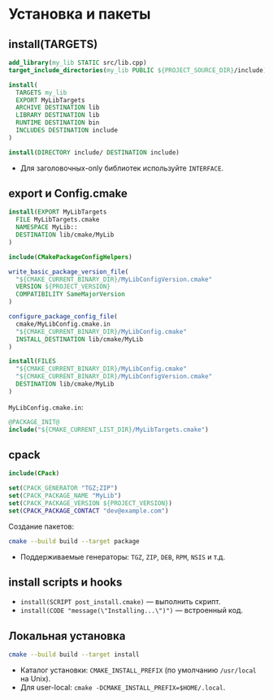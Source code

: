 # Установка и пакеты

## install(TARGETS)

```cmake
add_library(my_lib STATIC src/lib.cpp)
target_include_directories(my_lib PUBLIC ${PROJECT_SOURCE_DIR}/include)

install(
  TARGETS my_lib
  EXPORT MyLibTargets
  ARCHIVE DESTINATION lib
  LIBRARY DESTINATION lib
  RUNTIME DESTINATION bin
  INCLUDES DESTINATION include
)

install(DIRECTORY include/ DESTINATION include)
```

- Для заголовочных-only библиотек используйте `INTERFACE`.

## export и Config.cmake

```cmake
install(EXPORT MyLibTargets
  FILE MyLibTargets.cmake
  NAMESPACE MyLib::
  DESTINATION lib/cmake/MyLib
)

include(CMakePackageConfigHelpers)

write_basic_package_version_file(
  "${CMAKE_CURRENT_BINARY_DIR}/MyLibConfigVersion.cmake"
  VERSION ${PROJECT_VERSION}
  COMPATIBILITY SameMajorVersion
)

configure_package_config_file(
  cmake/MyLibConfig.cmake.in
  "${CMAKE_CURRENT_BINARY_DIR}/MyLibConfig.cmake"
  INSTALL_DESTINATION lib/cmake/MyLib
)

install(FILES
  "${CMAKE_CURRENT_BINARY_DIR}/MyLibConfig.cmake"
  "${CMAKE_CURRENT_BINARY_DIR}/MyLibConfigVersion.cmake"
  DESTINATION lib/cmake/MyLib
)
```

`MyLibConfig.cmake.in`:

```cmake
@PACKAGE_INIT@
include("${CMAKE_CURRENT_LIST_DIR}/MyLibTargets.cmake")
```

## cpack

```cmake
include(CPack)

set(CPACK_GENERATOR "TGZ;ZIP")
set(CPACK_PACKAGE_NAME "MyLib")
set(CPACK_PACKAGE_VERSION ${PROJECT_VERSION})
set(CPACK_PACKAGE_CONTACT "dev@example.com")
```

Создание пакетов:

```bash
cmake --build build --target package
```

- Поддерживаемые генераторы: `TGZ`, `ZIP`, `DEB`, `RPM`, `NSIS` и т.д.

## install scripts и hooks

- `install(SCRIPT post_install.cmake)` — выполнить скрипт.
- `install(CODE "message(\"Installing...\")")` — встроенный код.

## Локальная установка

```bash
cmake --build build --target install
```

- Каталог установки: `CMAKE_INSTALL_PREFIX` (по умолчанию `/usr/local` на Unix).
- Для user-local: `cmake -DCMAKE_INSTALL_PREFIX=$HOME/.local`.
